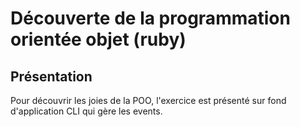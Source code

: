 # Découverte de la programmation orientée objet (ruby)

## Présentation 

Pour découvrir les joies de la POO, l'exercice est présenté sur fond d'application CLI qui gère les events.


